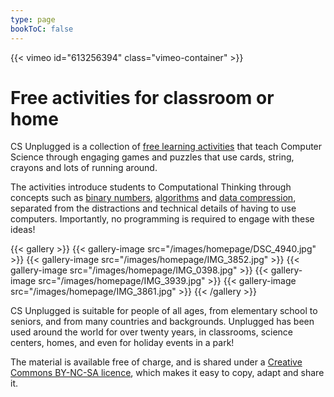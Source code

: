 ```yaml
---
type: page
bookToC: false
---
```


{{< vimeo id="613256394" class="vimeo-container" >}}

# Free activities for classroom or home

CS Unplugged is a collection of [free learning activities](/activities/) that teach Computer Science through engaging games and puzzles that use cards, string, crayons and lots of running around.

The activities introduce students to Computational Thinking through concepts such as [binary numbers](/activities/binary-numbers/), [algorithms](/activities/sorting-algorithms/) and [data compression](/activities/text-compression/), separated from the distractions and technical details of having to use computers. Importantly, no programming is required to engage with these ideas!

{{< gallery >}}
    {{< gallery-image src="/images/homepage/DSC_4940.jpg" >}}
    {{< gallery-image src="/images/homepage/IMG_3852.jpg" >}}
    {{< gallery-image src="/images/homepage/IMG_0398.jpg" >}}
    {{< gallery-image src="/images/homepage/IMG_3939.jpg" >}}
    {{< gallery-image src="/images/homepage/IMG_3861.jpg" >}}
{{< /gallery >}}

CS Unplugged is suitable for people of all ages, from elementary school to seniors, and from many countries and backgrounds. Unplugged has been used around the world for over twenty years, in classrooms, science centers, homes, and even for holiday events in a park!

The material is available free of charge, and is shared under a [Creative Commons BY-NC-SA licence](https://creativecommons.org/licenses/by-nc-sa/4.0/), which makes it easy to copy, adapt and share it.
